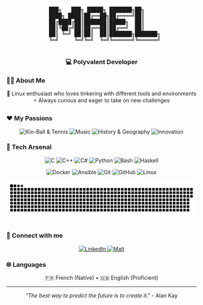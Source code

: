 <div align="center">
  <pre>
  ███╗   ███╗ █████╗ ███████╗██╗     
  ████╗ ████║██╔══██╗██╔════╝██║     
  ██╔████╔██║███████║█████╗  ██║     
  ██║╚██╔╝██║██╔══██║██╔══╝  ██║     
  ██║ ╚═╝ ██║██║  ██║███████╗███████╗
  ╚═╝     ╚═╝╚═╝  ╚═╝╚══════╝╚══════╝
  </pre>
  <h3>💻 Polyvalent Developer</h3>
</div>

### 👨‍💻 About Me

<p align="center">
  🐧 Linux enthusiast who loves tinkering with different tools and environments<br>
  ⚡ Always curious and eager to take on new challenges
</p>

### ❤️ My Passions

<p align="center">
  <img src="https://img.shields.io/badge/🏐_Kin--Ball_&_Tennis-228B22?style=for-the-badge&logoColor=white" alt="Kin-Ball & Tennis">
  <img src="https://img.shields.io/badge/🎵_Music-9932CC?style=for-the-badge&logoColor=white" alt="Music">
  <img src="https://img.shields.io/badge/🗺️_History_&_Geography-8B4513?style=for-the-badge&logoColor=white" alt="History & Geography">
  <img src="https://img.shields.io/badge/💡_Innovation-FF6347?style=for-the-badge&logoColor=white" alt="Innovation">
</p>

### 🚀 Tech Arsenal

<p align="center">
  <!-- Langages -->
  <img src="https://img.shields.io/badge/C-A8B9CC?style=flat-square&logo=c&logoColor=black" alt="C">
  <img src="https://img.shields.io/badge/C++-00599C?style=flat-square&logo=cplusplus&logoColor=white" alt="C++">
  <img src="https://img.shields.io/badge/C%23-239120?style=flat-square&logo=csharp&logoColor=white" alt="C#">
  <img src="https://img.shields.io/badge/Python-FFD43B?style=flat-square&logo=python&logoColor=blue" alt="Python">
  <img src="https://img.shields.io/badge/Shell_Script-121011?style=flat-square&logo=gnu-bash&logoColor=white" alt="Bash">
  <img src="https://img.shields.io/badge/Haskell-5D4F85?style=flat-square&logo=haskell&logoColor=white" alt="Haskell">
</p>

<p align="center">
  <!-- Tools & Platforms -->
  <img src="https://img.shields.io/badge/Docker-2496ED?style=flat-square&logo=docker&logoColor=white" alt="Docker">
  <img src="https://img.shields.io/badge/Ansible-EE0000?style=flat-square&logo=ansible&logoColor=white" alt="Ansible">
  <img src="https://img.shields.io/badge/Git-F05032?style=flat-square&logo=git&logoColor=white" alt="Git">
  <img src="https://img.shields.io/badge/GitHub-181717?style=flat-square&logo=github&logoColor=white" alt="GitHub">
  <img src="https://img.shields.io/badge/Linux-FCC624?style=flat-square&logo=linux&logoColor=black" alt="Linux">
</p>

<picture>
  <source media="(prefers-color-scheme: dark)" srcset="https://raw.githubusercontent.com/maelemiel/maelemiel/output/github-snake-dark.svg" />
  <source media="(prefers-color-scheme: light)" srcset="https://raw.githubusercontent.com/maelemiel/maelemiel/output/github-snake.svg" />
  <img alt="github-snake" src="https://raw.githubusercontent.com/maelemiel/maelemiel/output/github-snake.svg" />
</picture>

### 🔗 Connect with me

<p align="center">
  <a href="https://www.linkedin.com/in/maël-perrigaud">
    <img src="https://img.shields.io/badge/LinkedIn-0A66C2?style=flat-square&logo=linkedin&logoColor=white" alt="LinkedIn">
  </a>
  <a href="https://www.malt.fr/profile/maelperrigaud">
    <img src="https://img.shields.io/badge/Malt-FC5757?style=flat-square&logo=malt&logoColor=white" alt="Malt">
  </a>
</p>

### 🌐 Languages

<p align="center">
  🇫🇷 French (Native) • 🇬🇧 English (Proficient)
</p>

---

<div align="center">

  *"The best way to predict the future is to create it."* - Alan Kay

</div>
